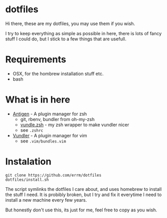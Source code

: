 # dotfiles

Hi there, these are my dotfiles, you may use them if you wish.

I try to keep everything as simple as possible in here,
there is lots of fancy stuff I could do, but I stick to a
few things that are usefull.

# Requirements

* OSX, for the hombrew installation stuff etc.
* bash

# What is in here

* [Antigen](https://github.com/zsh-users/antigen) - A plugin manager for zsh
  * git, rbenv, bundler from oh-my-zsh
  * [vundle.zsh](https://github.com/errm/vundle.zsh) - my zsh wrapper to make vundler nicer
  * see `.zshrc`
* [Vundler](https://github.com/VundleVim/Vundle.vim) - A plugin manager for vim
  * see `.vim/bundles.vim`


# Instalation

```
git clone https://github.com/errm/dotfiles
dotfiles/install.sh
```

The script symlinks the dotfiles I care about, and uses homebrew
to install the stuff I need. It is probibly broken, but I try and fix
it everytime I need to install a new machine every few years.

But honestly don't use this, its just for me, feel free to copy as you wish.
